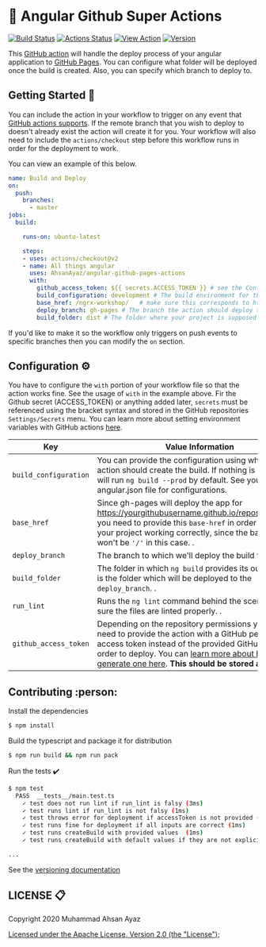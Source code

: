 # :rocket: Angular Github Super Actions

[![Build Status](https://github.com/AhsanAyaz/angular-github-pages-actions/workflows/unit-tests/badge.svg)](https://github.com/AhsanAyaz/angular-github-pages-actions/actions) [![Actions Status](https://github.com/AhsanAyaz/angular-github-pages-actions/workflows/integration-tests/badge.svg)](https://github.com/AhsanAyaz/angular-github-pages-actions/actions) [![View Action](https://img.shields.io/badge/action-marketplace-blue.svg?logo=github&color=orange)](https://github.com/marketplace/actions/angular-github-pages-actions) [![Version](https://img.shields.io/github/v/release/AhsanAyaz/angular-github-pages-actions.svg?logo=github)](https://github.com/AhsanAyaz/angular-github-pages-actions/releases)

This [GitHub action](https://github.com/features/actions) will handle the deploy process of your angular application to [GitHub Pages](https://pages.github.com/). You can configure what folder will be deployed once the build is created. Also, you can specify which branch to deploy to.

## Getting Started :muscle:

You can include the action in your workflow to trigger on any event that [GitHub actions supports](https://help.github.com/en/articles/events-that-trigger-workflows). If the remote branch that you wish to deploy to doesn't already exist the action will create it for you. Your workflow will also need to include the `actions/checkout` step before this workflow runs in order for the deployment to work.

You can view an example of this below.

```yml
name: Build and Deploy
on:
  push:
    branches:
      - master
jobs:
  build:

    runs-on: ubuntu-latest

    steps:
    - uses: actions/checkout@v2
    - name: All things angular
      uses: AhsanAyaz/angular-github-pages-actions
      with:
        github_access_token: ${{ secrets.ACCESS_TOKEN }} # see the Configuration section for how you can create secrets
        build_configuration: development # The build environment for the app. please look configurations in your angular.json
        base_href: /ngrx-workshop/   # make sure this corresponds to https://<your_username>.github.io/<base_href>/
        deploy_branch: gh-pages # The branch the action should deploy to.
        build_folder: dist # The folder where your project is supposed to be after running ng build by the action.
```

If you'd like to make it so the workflow only triggers on push events to specific branches then you can modify the `on` section.


## Configuration ⚙️

You have to configure the `with` portion of your workflow file so that the action works fine. See the usage of `with` in the example above. Fir the Github secret (ACCESS_TOKEN) or anything added later, `secrets` must be referenced using the bracket syntax and stored in the GitHub repositories `Settings/Secrets` menu. You can learn more about setting environment variables with GitHub actions [here](https://help.github.com/en/articles/workflow-syntax-for-github-actions#jobsjob_idstepsenv).

| Key            | Value Information                                                                                                                                                                                                                                                                                                                                                                                                                                              | Type             | Required | Default |
| -------------- | -------------------------------------------------------------------------------------------------------------------------------------------------------------------------------------------------------------------------------------------------------------------------------------------------------------------------------------------------------------------------------------------------------------------------------------------------------------- | ---------------- | -------- | -------- |
| `build_configuration`          | You can provide the configuration using which the action should create the build. If nothing is provided, it will run `ng build --prod` by default. See your angular.json file for configurations.                                                                                                                                                            | `with`           | **Yes**  |  "production"  |
| `base_href`          | Since gh-pages will deploy the app for https://yourgithubusername.github.io/repositoryname/, you need to provide this `base-href` in order to have your project working correctly, since the base-href won't be `'/'` in this case. .                                                                                                                                                            | `with`           | **No**  | "/" |
| `deploy_branch`          | The branch to which we'll deploy the build folder. .                                                                                                                                                            | `with`           | **No**  | "gh-pages" |
| `build_folder`          | The folder in which `ng build` provides its output. This is the folder which will be deployed to the `deploy_branch`. .                                                                                                                                                            | `with`           | **No**  | "./dist" |
| `run_lint`          | Runs the `ng lint` command behind the scenes to make sure the files are linted properly. .                                                                                                                                                            | `with`           | **No**  | "false" |
| `github_access_token` | Depending on the repository permissions you may need to provide the action with a GitHub personal access token instead of the provided GitHub token in order to deploy. You can [learn more about how to generate one here](https://help.github.com/en/articles/creating-a-personal-access-token-for-the-command-line). **This should be stored as a secret**.                                                                                                 | `secrets / with` | **Yes**  |

## Contributing :person:

Install the dependencies  
```bash
$ npm install
```

Build the typescript and package it for distribution
```bash
$ npm run build && npm run pack
```

Run the tests :heavy_check_mark:  
```bash
$ npm test
  PASS  __tests__/main.test.ts
    ✓ test does not run lint if run_lint is falsy (3ms)
    ✓ test runs lint if run_lint is not falsy (1ms)
    ✓ test throws error for deployment if accessToken is not provided (17ms)
    ✓ test runs fine for deployment if all inputs are correct (1ms)
    ✓ test runs createBuild with provided values  (1ms)
    ✓ test runs createBuild with default values if they are not explicitly provided

...
```


See the [versioning documentation](https://github.com/actions/toolkit/blob/master/docs/action-versioning.md)

## LICENSE 📋
Copyright 2020 Muhammad Ahsan Ayaz

[Licensed under the Apache License, Version 2.0 (the "License")](./LICENSE);